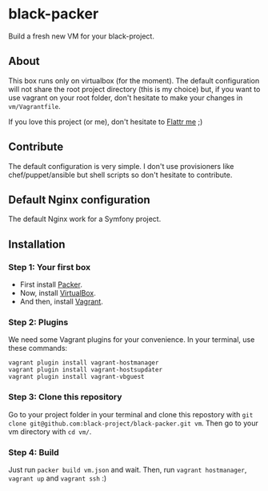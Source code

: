 black-packer
============

Build a fresh new VM for your black-project.

## About

This box runs only on virtualbox (for the moment).
The default configuration will not share the root project directory (this is my choice) but, if you want to use vagrant
 on your root folder, don't hesitate to make your changes in `vm/Vagrantfile`.
 
If you love this project (or me), don't hesitate to [Flattr me][4] ;)

## Contribute

The default configuration is very simple. I don't use provisioners like chef/puppet/ansible but shell scripts so don't hesitate
to contribute.

## Default Nginx configuration

The default Nginx work for a Symfony project.

## Installation

### Step 1: Your first box

- First install [Packer][1].
- Now, install [VirtualBox][2].
- And then, install [Vagrant][3].

### Step 2: Plugins

We need some Vagrant plugins for your convenience. In your terminal, use these commands:

```
vagrant plugin install vagrant-hostmanager
vagrant plugin install vagrant-hostsupdater
vagrant plugin install vagrant-vbguest
```

### Step 3: Clone this repository

Go to your project folder in your terminal and clone this repostory with `git clone git@github.com:black-project/black-packer.git vm`.
Then go to your vm directory with `cd vm/`.

### Step 4: Build
Just run `packer build vm.json` and wait.
Then, run `vagrant hostmanager`, `vagrant up` and `vagrant ssh` :)


[1]: http://www.packer.io
[2]: https://www.virtualbox.org/wiki/Downloads
[3]: http://www.vagrantup.com/
[4]: https://flattr.com/profile/alexandre.balmes
